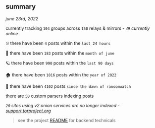 
## summary
_june 23rd, 2022_

currently tracking `104` groups across `150` relays & mirrors - _`49` currently online_

⏲ there have been `4` posts within the `last 24 hours`

🦈 there have been `183` posts within the `month of june`

🪐 there have been `990` posts within the `last 90 days`

🏚 there have been `1816` posts within the `year of 2022`

🦕 there have been `4102` posts `since the dawn of ransomwatch`

there are `50` custom parsers indexing posts

_`20` sites using v2 onion services are no longer indexed - [support.torproject.org](https://support.torproject.org/onionservices/v2-deprecation/)_

> see the project [README](https://github.com/joshhighet/ransomwatch#ransomwatch--) for backend technicals
